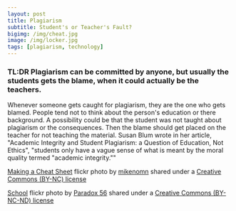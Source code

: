 ```yaml
---
layout: post
title: Plagiarism
subtitle: Student's or Teacher's Fault?
bigimg: /img/cheat.jpg
image: /img/locker.jpg
tags: [plagiarism, technology]
---
```


### TL:DR Plagiarism can be committed by anyone, but usually the students gets the blame, when it could actually be the teachers.


Whenever someone gets caught for plagiarism, they are the one who gets blamed. People tend not to think about the person's education or there background. A possibility could be that the student was not taught about plagiarism or the consequences. Then the blame should get placed on the teacher for not teaching the material. Susan Blum wrote in her article, "Academic Integrity and Student Plagiarism: a Question of Education, Not Ethics", "students only have a vague sense of what is meant by the moral quality termed "academic integrity.""






<a title="Making a Cheat Sheet" href="https://flickr.com/photos/mikenomn/1780586001">Making a Cheat Sheet</a> flickr photo by <a href="https://flickr.com/people/mikenomn">mikenomn</a> shared under a <a href="https://creativecommons.org/licenses/by-nc/2.0/">Creative Commons (BY-NC) license</a> </small>

<a title="School" href="https://flickr.com/photos/mvrckcoast/3079331805">School</a> flickr photo by <a href="https://flickr.com/people/mvrckcoast">Paradox 56</a> shared under a <a href="https://creativecommons.org/licenses/by-nc-nd/2.0/">Creative Commons (BY-NC-ND) license</a> </small>
